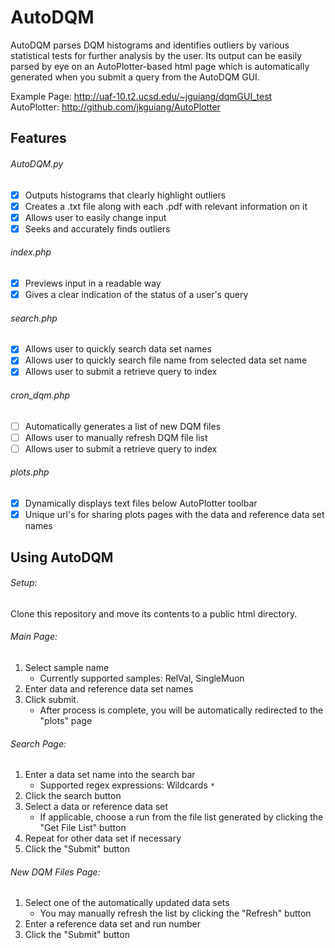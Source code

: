 # AutoDQM
AutoDQM parses DQM histograms and identifies outliers by various statistical tests for further analysis by the user. Its output can be easily parsed by eye on an AutoPlotter-based html page which is automatically generated when you submit a query from the AutoDQM GUI.

Example Page: http://uaf-10.t2.ucsd.edu/~jguiang/dqmGUI_test  
AutoPlotter: http://github.com/jkguiang/AutoPlotter

## Features

###### AutoDQM.py
- [x] Outputs histograms that clearly highlight outliers
- [x] Creates a .txt file along with each .pdf with relevant information on it
- [x] Allows user to easily change input
- [x] Seeks and accurately finds outliers

###### index.php
- [x] Previews input in a readable way
- [x] Gives a clear indication of the status of a user's query 

###### search.php
- [x] Allows user to quickly search data set names
- [x] Allows user to quickly search file name from selected data set name
- [x] Allows user to submit a retrieve query to index

###### cron_dqm.php
- [ ] Automatically generates a list of new DQM files
- [ ] Allows user to manually refresh DQM file list
- [ ] Allows user to submit a retrieve query to index

###### plots.php
- [x] Dynamically displays text files below AutoPlotter toolbar
- [x] Unique url's for sharing plots pages with the data and reference data set names

## Using AutoDQM

###### Setup:
Clone this repository and move its contents to a public html directory.

###### Main Page:
1. Select sample name
    - Currently supported samples: RelVal, SingleMuon
2. Enter data and reference data set names
3. Click submit.
    - After process is complete, you will be automatically redirected to the "plots" page

###### Search Page:
1. Enter a data set name into the search bar
    - Supported regex expressions: Wildcards `*`
2. Click the search button
3. Select a data or reference data set
    - If applicable, choose a run from the file list generated by clicking the "Get File List" button
4. Repeat for other data set if necessary
5. Click the "Submit" button

###### New DQM Files Page:
1. Select one of the automatically updated data sets
    - You may manually refresh the list by clicking the "Refresh" button
2. Enter a reference data set and run number
3. Click the "Submit" button
